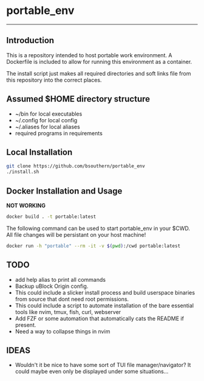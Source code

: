 # portable_env
---
## Introduction

This is a repository intended to host portable work environment. A Dockerfile is included to allow for running this environment as a container.

The install script just makes all required directories and soft links file from this repository into the correct places.

## Assumed $HOME directory structure
 - ~/bin for local executables
 - ~/.config for local config
 - ~/.aliases for local aliases
 - required programs in requirements

## Local Installation

```bash
git clone https://github.com/bsouthern/portable_env
./install.sh
```

## Docker Installation and Usage

**NOT WORKING**

```bash
docker build . -t portable:latest
```

The following command can be used to start portable_env in your $CWD. All file changes will be persistant on your host machine!

```bash
docker run -h "portable" --rm -it -v $(pwd):/cwd portable:latest
```

## TODO
- add help alias to print all commands
- Backup uBlock Origin config.
- This could include a slicker install process and build userspace binaries from source that dont need root permissions.
- This could include a script to automate installation of the bare essential tools like nvim, tmux, fish, curl, webserver
- Add FZF or some automation that automatically cats the README if present.
 - Need a way to collapse things in nvim

## IDEAS
 - Wouldn't it be nice to have some sort of TUI file manager/navigator? It could maybe
even only be displayed under some situations...
